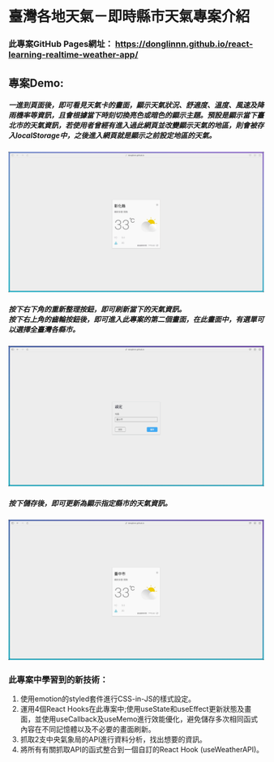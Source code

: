 # 臺灣各地天氣－即時縣市天氣專案介紹

### 此專案GitHub Pages網址： https://donglinnn.github.io/react-learning-realtime-weather-app/

## 專案Demo:

##### 一進到頁面後，即可看見天氣卡的畫面，顯示天氣狀況、舒適度、溫度、風速及降雨機率等資訊，且會根據當下時刻切換亮色或暗色的顯示主題。預設是顯示當下臺北市的天氣資訊，若使用者曾經有進入過此網頁並改變顯示天氣的地區，則會被存入localStorage中，之後進入網頁就是顯示之前設定地區的天氣。

![天氣卡頁面](./DemoImages/WeatherCard.png)

##### 按下右下角的重新整理按鈕，即可刷新當下的天氣資訊。<br>按下右上角的齒輪按鈕後，即可進入此專案的第二個畫面，在此畫面中，有選單可以選擇全臺灣各縣市。

![設定畫面](./DemoImages/WeatherSetting.png)

##### 按下儲存後，即可更新為顯示指定縣市的天氣資訊。

![設定後天氣卡頁面](./DemoImages/AfterSetting.png)

### 此專案中學習到的新技術：
1. 使用emotion的styled套件進行CSS-in-JS的樣式設定。
2. 運用4個React Hooks在此專案中;使用useState和useEffect更新狀態及畫面，並使用useCallback及useMemo進行效能優化，避免儲存多次相同函式內容在不同記憶體以及不必要的畫面刷新。
3. 抓取2支中央氣象局的API進行資料分析，找出想要的資訊。
4. 將所有有關抓取API的函式整合到一個自訂的React Hook (useWeatherAPI)。
